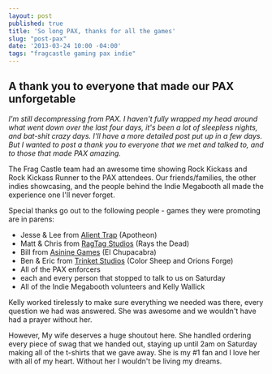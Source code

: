 ```yaml
---
layout: post
published: true
title: 'So long PAX, thanks for all the games'
slug: "post-pax"
date: '2013-03-24 10:00 -04:00'
tags: "fragcastle gaming pax indie"
---
```

## A thank you to everyone that made our PAX unforgetable

_I'm still decompressing from PAX. I haven't fully wrapped my head around what went down over the last four days, it's been a lot of sleepless nights, and bat-shit crazy days. I'll have a more detailed post put up in a few days. But I wanted to post a thank you to everyone that we met and talked to, and to those that made PAX amazing._

The Frag Castle team had an awesome time showing Rock Kickass and Rock Kickass Runner to the PAX attendees. Our friends/families, the other indies showcasing, and the people behind the Indie Megabooth all made the experience one I'll never forget.

Special thanks go out to the following people - games they were promoting are in parens:

* Jesse & Lee from [Alient Trap](http://alientrap.org) (Apotheon)
* Matt & Chris from [RagTag Studios](http://ragtagstudio.com) (Rays the Dead)
* Bill from [Asinine Games](http://www.asininegames.com) (El Chupacabra)
* Ben & Eric from [Trinket Studios](http://trinketstudios.com) (Color Sheep and Orions Forge)
* All of the PAX enforcers
* each and every person that stopped to talk to us on Saturday
* All of the Indie Megabooth volunteers and Kelly Wallick

Kelly worked tirelessly to make sure everything we needed was there, every question we had was answered. She was awesome and we wouldn't have had a prayer without her.

However, My wife deserves a huge shoutout here. She handled ordering every piece of swag that we handed out, staying up until 2am on Saturday making all of the t-shirts that we gave away. She is my #1 fan and I love her with all of my heart. Without her I wouldn't be living my dreams.
